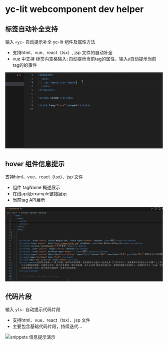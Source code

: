 # yc-lit webcomponent dev helper

## 标签自动补全支持
输入 `<yc-` 自动提示补全 yc-lit 组件及属性方法
- 支持html、vue、react（tsx）, jsp 文件的自动补全
- vue 中支持 标签内空格输入`:`自动提示当前tag的属性，输入`@`自动提示当前tag的的事件

![自动补全演示](./assets/images/preview.gif)

## hover 组件信息提示
支持html、vue、react（tsx）、jsp 文件
- 组件 tagName 概述展示
- 在线api及example链接展示
- 当前tag API展示

![hover tag 信息提示演示](./assets/images/preview-hover.gif)

## 代码片段
输入 `yls-` 自动提示代码片段
- 支持html、vue、react（tsx）、jsp 文件
- 主要包含基础代码片段，持续迭代...

![snippets 信息提示演示](./assets/images/preview-snippets.gif)